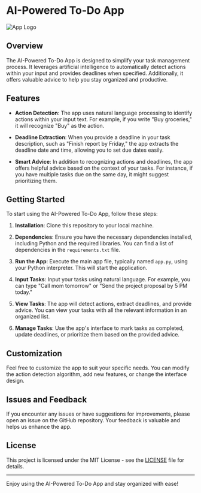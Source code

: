# AI-Powered To-Do App

![App Logo](app_logo.png)

## Overview

The AI-Powered To-Do App is designed to simplify your task management process. It leverages artificial intelligence to automatically detect actions within your input and provides deadlines when specified. Additionally, it offers valuable advice to help you stay organized and productive.

## Features

- **Action Detection**: The app uses natural language processing to identify actions within your input text. For example, if you write "Buy groceries," it will recognize "Buy" as the action.

- **Deadline Extraction**: When you provide a deadline in your task description, such as "Finish report by Friday," the app extracts the deadline date and time, allowing you to set due dates easily.

- **Smart Advice**: In addition to recognizing actions and deadlines, the app offers helpful advice based on the context of your tasks. For instance, if you have multiple tasks due on the same day, it might suggest prioritizing them.

## Getting Started

To start using the AI-Powered To-Do App, follow these steps:

1. **Installation**: Clone this repository to your local machine.

2. **Dependencies**: Ensure you have the necessary dependencies installed, including Python and the required libraries. You can find a list of dependencies in the `requirements.txt` file.

3. **Run the App**: Execute the main app file, typically named `app.py`, using your Python interpreter. This will start the application.

4. **Input Tasks**: Input your tasks using natural language. For example, you can type "Call mom tomorrow" or "Send the project proposal by 5 PM today."

5. **View Tasks**: The app will detect actions, extract deadlines, and provide advice. You can view your tasks with all the relevant information in an organized list.

6. **Manage Tasks**: Use the app's interface to mark tasks as completed, update deadlines, or prioritize them based on the provided advice.

## Customization

Feel free to customize the app to suit your specific needs. You can modify the action detection algorithm, add new features, or change the interface design.

## Issues and Feedback

If you encounter any issues or have suggestions for improvements, please open an issue on the GitHub repository. Your feedback is valuable and helps us enhance the app.

## License

This project is licensed under the MIT License - see the [LICENSE](LICENSE) file for details.

---

Enjoy using the AI-Powered To-Do App and stay organized with ease!
